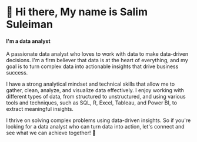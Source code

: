 # 👋 Hi there, My name is Salim Suleiman
#### I'm a data analyst

A passionate data analyst who loves to work with data to make data-driven decisions. I'm a firm believer that data is at the heart of everything, and my goal is to turn complex data into actionable insights that drive business success.

I have a strong analytical mindset and technical skills that allow me to gather, clean, analyze, and visualize data effectively. I enjoy working with different types of data, from structured to unstructured, and using various tools and techniques, such as SQL, R, Excel, Tableau, and Power BI, to extract meaningful insights.


I thrive on solving complex problems using data-driven insights. So if you're looking for a data analyst who can turn data into action, let's connect and see what we can achieve together! 🚀
